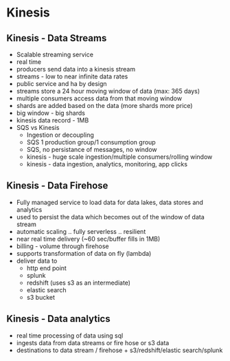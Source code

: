 
# Kinesis

## Kinesis - Data Streams

- Scalable streaming service
- real time
- producers send data into a kinesis stream
- streams - low to near infinite data rates
- public service and ha by design
- streams store a 24 hour moving window of data (max: 365 days)
- multiple consumers access data from that moving window
- shards are added based on the data (more shards more price)
- big window - big shards
- kinesis data record - 1MB
- SQS vs Kinesis
    - Ingestion or decoupling
    - SQS 1 production group/1 consumption group
    - SQS, no persistance of messages, no window
    - kinesis - huge scale ingestion/multiple consumers/rolling window
    - kinesis - data ingestion, analytics, monitoring, app clicks

## Kinesis - Data Firehose

- Fully managed service to load data for data lakes, data stores and analytics
- used to persist the data which becomes out of the window of data stream
- automatic scaling .. fully serverless .. resilient
- near real time delivery (~60 sec/buffer fills in 1MB)
- billing - volume through firehose
- supports transformation of data on fly (lambda)
- deliver data to
    - http end point
    - splunk
    - redshift (uses s3 as an intermediate)
    - elastic search
    - s3 bucket

## Kinesis - Data analytics

- real time processing of data using sql
- ingests data from data streams or fire hose or s3 data
- destinations to data stream / firehose + s3/redshift/elastic search/splunk
